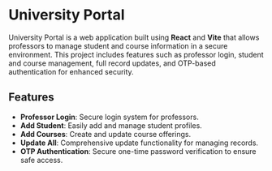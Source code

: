 # University Portal

University Portal is a web application built using **React** and **Vite** that allows professors to manage student and course information in a secure environment. This project includes features such as professor login, student and course management, full record updates, and OTP-based authentication for enhanced security.

## Features

- **Professor Login**: Secure login system for professors.
- **Add Student**: Easily add and manage student profiles.
- **Add Courses**: Create and update course offerings.
- **Update All**: Comprehensive update functionality for managing records.
- **OTP Authentication**: Secure one-time password verification to ensure safe access.
